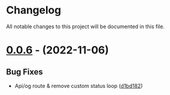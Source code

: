 # Changelog
All notable changes to this project will be documented in this file.

# [0.0.6](https://github.com/discordjs/discord.js/tree/0.0.6) - (2022-11-06)

## Bug Fixes

- Api/og route & remove custom status loop ([d1bd182](https://github.com/discordjs/discord.js/commit/d1bd1820516bc91c83e41605540b83b50ecebd47))

